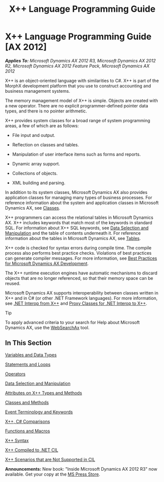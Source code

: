 ﻿---
title: X++ Language Programming Guide
TOCTitle: X++ Language Programming Guide
ms:assetid: c802a799-5993-4935-9275-4d7f4216264f
ms:mtpsurl: https://msdn.microsoft.com/en-us/library/Aa867122(v=AX.60)
ms:contentKeyID: 35251188
ms.date: 05/18/2015
mtps_version: v=AX.60
---

# X++ Language Programming Guide [AX 2012]


_**Applies To:** Microsoft Dynamics AX 2012 R3, Microsoft Dynamics AX 2012 R2, Microsoft Dynamics AX 2012 Feature Pack, Microsoft Dynamics AX 2012_

X++ is an object-oriented language with similarities to C\#. X++ is part of the MorphX development platform that you use to construct accounting and business management systems.

The memory management model of X++ is simple. Objects are created with a new operator. There are no explicit programmer-defined pointer data types, and there is no pointer arithmetic.

X++ provides system classes for a broad range of system programming areas, a few of which are as follows:

  - File input and output.

  - Reflection on classes and tables.

  - Manipulation of user interface items such as forms and reports.

  - Dynamic array support.

  - Collections of objects.

  - XML building and parsing.

In addition to its system classes, Microsoft Dynamics AX also provides application classes for managing many types of business processes. For reference information about the system and application classes in Microsoft Dynamics AX, see [Classes](https://msdn.microsoft.com/en-us/library/aa660868\(v=ax.60\)).

X++ programmers can access the relational tables in Microsoft Dynamics AX. X++ includes keywords that match most of the keywords in standard SQL. For information about X++ SQL keywords, see [Data Selection and Manipulation](data-selection-and-manipulation.md) and the table of contents underneath it. For reference information about the tables in Microsoft Dynamics AX, see [Tables](https://msdn.microsoft.com/en-us/library/cc652476\(v=ax.60\)).

X++ code is checked for syntax errors during compile time. The compile process also performs best practice checks. Violations of best practices can generate compiler messages. For more information, see [Best Practices for Microsoft Dynamics AX Development](best-practices-for-microsoft-dynamics-ax-development.md).

The X++ runtime execution engines have automatic mechanisms to discard objects that are no longer referenced, so that their memory space can be reused.

Microsoft Dynamics AX supports interoperability between classes written in X++ and in C\# (or other .NET Framework languages). For more information, see [.NET Interop from X++](net-interop-from-x.md) and [Proxy Classes for .NET Interop to X++](proxy-classes-for-net-interop-to-x.md).


> [!TIP]
> <P>To apply advanced criteria to your search for Help about Microsoft Dynamics AX, use the <A href="http://go.microsoft.com/fwlink/?linkid=247587&amp;xver=ax060">WebSearchAx</A> tool.</P>



## In This Section

[Variables and Data Types](variables-and-data-types.md)

[Statements and Loops](statements-and-loops.md)

[Operators](operators.md)

[Data Selection and Manipulation](data-selection-and-manipulation.md)

[Attributes on X++ Types and Methods](attributes-on-x-types-and-methods.md)

[Classes and Methods](classes-and-methods.md)

[Event Terminology and Keywords](event-terminology-and-keywords.md)

[X++, C\# Comparisons](x-csharp-comparisons.md)

[Functions and Macros](functions-and-macros.md)

[X++ Syntax](x-syntax.md)

[X++ Compiled to .NET CIL](x-compiled-to-net-cil.md)

[X++ Scenarios that are Not Supported in CIL](x-scenarios-that-are-not-supported-in-cil.md)

  
**Announcements:** New book: "Inside Microsoft Dynamics AX 2012 R3" now available. Get your copy at the [MS Press Store](https://www.microsoftpressstore.com/store/inside-microsoft-dynamics-ax-2012-r3-9780735685109).

